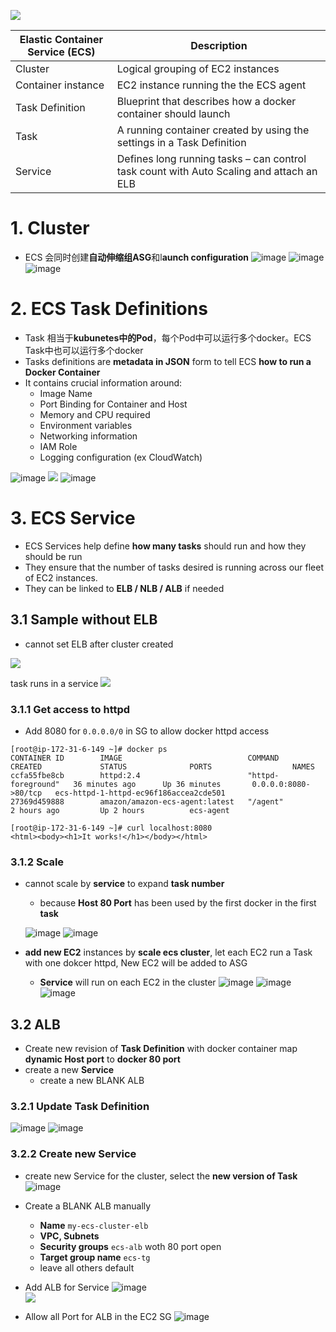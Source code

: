 
![](http://ws1.sinaimg.cn/large/006gDTsUgy1g6fh22582lj30ks088mxh.jpg)


|Elastic Container Service (ECS)| Description|
|-|-|
|Cluster| Logical grouping of EC2 instances|
|Container instance| EC2 instance running the the ECS agent|
|Task Definition| Blueprint that describes how a docker container should launch|
|Task| A running container created by using the settings in a Task Definition|
|Service| Defines long running tasks – can control task count with Auto Scaling and attach an ELB|

# 1. Cluster

- ECS 会同时创建**自动伸缩组ASG**和l**aunch configuration**
  ![image](http://ws4.sinaimg.cn/large/006gDTsUgy1g6gbk6n5v1j311y0dbt9s.jpg)
  ![image](http://wx4.sinaimg.cn/large/006gDTsUgy1g6gbq5nafcj311y0hkq4t.jpg)
  ![image](http://ws1.sinaimg.cn/large/006gDTsUgy1g6gc0n0wvdj30z108aab3.jpg)


# 2. ECS Task Definitions
- Task 相当于**kubunetes中的Pod**，每个Pod中可以运行多个docker。ECS Task中也可以运行多个docker
- Tasks definitions are **metadata in JSON** form to tell ECS **how to run a Docker Container**
- It contains crucial information around:
  - Image Name
  - Port Binding for Container and Host
  - Memory and CPU required
  - Environment variables
  - Networking information
  - IAM Role
  - Logging configuration (ex CloudWatch)

![image](http://ws3.sinaimg.cn/large/006gDTsUgy1g6gbulsr1gj311i0c13zs.jpg)
![](http://ws4.sinaimg.cn/large/006gDTsUgy1g6gccam655j311y1vpgqv.jpg)
![image](http://wx4.sinaimg.cn/large/006gDTsUgy1g6gc4dfp2aj311y0lcq50.jpg)


# 3. ECS Service
- ECS Services help define **how many tasks** should run and how they should be run
- They ensure that the number of tasks desired is running across our fleet of EC2 instances.
- They can be linked to **ELB / NLB / ALB** if needed

## 3.1 Sample without ELB
- cannot set ELB after cluster created

![](http://wx3.sinaimg.cn/large/006gDTsUgy1g6gdehulhcj30zm18341r.jpg)

task runs in a service 
![](http://wx3.sinaimg.cn/large/006gDTsUgy1g6gghs4gn9j30z40xujtw.jpg)

### 3.1.1 Get access to httpd 
- Add 8080 for `0.0.0.0/0` in SG to allow docker httpd access

```
[root@ip-172-31-6-149 ~]# docker ps
CONTAINER ID        IMAGE                            COMMAND              CREATED             STATUS              PORTS                  NAMES
ccfa55fbe8cb        httpd:2.4                        "httpd-foreground"   36 minutes ago      Up 36 minutes       0.0.0.0:8080->80/tcp   ecs-httpd-1-httpd-ec96f186accea2cde501
27369d459888        amazon/amazon-ecs-agent:latest   "/agent"             2 hours ago         Up 2 hours          ecs-agent

[root@ip-172-31-6-149 ~]# curl localhost:8080
<html><body><h1>It works!</h1></body></html>
```

### 3.1.2 Scale
- cannot scale by **service** to expand **task number**
  - because **Host 80 Port** has been used by the first docker in the first **task**
  
  ![image](http://ws4.sinaimg.cn/large/006gDTsUgy1g6gekvytsxj30tz06jaau.jpg)
  ![image](http://wx1.sinaimg.cn/large/006gDTsUgy1g6gelyopqfj30u30bc75l.jpg)

- **add new EC2** instances by **scale ecs cluster**, let each EC2 run a Task with one dokcer httpd,  New EC2 will be added to ASG
  - **Service** will run on each EC2 in the cluster
  ![image](http://wx3.sinaimg.cn/large/006gDTsUgy1g6geq7hfzyj311y0jo41g.jpg)
  ![image](http://wx4.sinaimg.cn/large/006gDTsUgy1g6geub6rj4j30tz094t9v.jpg)
  ![image](http://wx3.sinaimg.cn/large/006gDTsUgy1g6ggk0s394j310h0fgdhh.jpg)



## 3.2 ALB
- Create new revision of **Task Definition** with docker container map **dynamic Host port** to **docker 80 port**
- create a new **Service**
  - create a new BLANK ALB
  
### 3.2.1 Update Task Definition
![image](http://wx2.sinaimg.cn/large/006gDTsUgy1g6gj15gub2j30ve0lcdi6.jpg)
![image](http://wx1.sinaimg.cn/large/006gDTsUgy1g6gj24mgmaj311y0hmdhr.jpg)

### 3.2.2 Create new Service
- create new Service for the cluster, select the **new version of Task**
  ![image](http://ws2.sinaimg.cn/large/006gDTsUgy1g6gj3zt2mmj30ne0hmab0.jpg)
  
- Create a BLANK ALB manually
  - **Name**	``my-ecs-cluster-elb``
  - **VPC, Subnets**	
  - **Security groups**	``ecs-alb`` woth 80 port open
  - **Target group name**	``ecs-tg``
  - leave all others default
- Add ALB for Service
  ![image](http://wx3.sinaimg.cn/large/006gDTsUgy1g6gjcgvfsjj30ox0hm75z.jpg)  
  ![](http://ws3.sinaimg.cn/large/006gDTsUgy1g6gjtq0118j30ry0hmjsr.jpg)
  
- Allow all Port for ALB in the EC2 SG
  ![image](http://ws3.sinaimg.cn/large/006gDTsUgy1g6gj9m9iq9j311y0e1di8.jpg)











































































































































